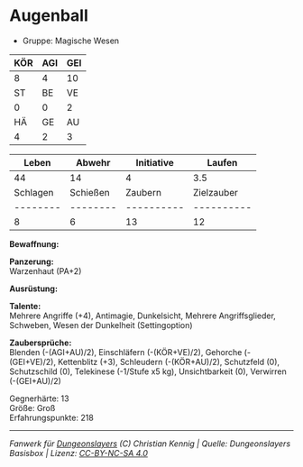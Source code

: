 # Augenball  
- Gruppe: Magische Wesen  

| KÖR | AGI | GEI |  
| --- | --- | --- |  
| 8   | 4   | 10  |
| ST  | BE  | VE  |  
| 0   | 0   | 2   |
| HÄ  | GE  | AU  |  
| 4   | 2   | 3   |


| Leben    | Abwehr   | Initiative | Laufen     |
| -------- | -------- | ---------- | ---------- |
| 44       | 14       | 4          | 3.5        |
| Schlagen | Schießen | Zaubern    | Zielzauber |
| -------- | -------- | ---------- | ---------- |
| 8        | 6        | 13         | 12         |

**Bewaffnung:**  


**Panzerung:**  
Warzenhaut (PA+2)

**Ausrüstung:**  


**Talente:**  
Mehrere Angriffe (+4), Antimagie, Dunkelsicht, Mehrere Angriffsglieder, Schweben, Wesen der Dunkelheit (Settingoption)

**Zaubersprüche:**  
Blenden (-(AGI+AU)/2), Einschläfern (-(KÖR+VE)/2), Gehorche (-(GEI+VE)/2), Kettenblitz (+3), Schleudern (-(KÖR+AU)/2), Schutzfeld (0), Schutzschild (0), Telekinese (-1/Stufe x5 kg), Unsichtbarkeit (0), Verwirren (-(GEI+AU)/2)

Gegnerhärte: 13  
Größe: Groß  
Erfahrungspunkte: 218  



___
*Fanwerk für [Dungeonslayers](https://www.dungeonslayers.net/) (C) Christian Kennig | Quelle: Dungeonslayers Basisbox | Lizenz: [CC-BY-NC-SA 4.0](https://creativecommons.org/licenses/by-nc-sa/4.0/deed.de)*